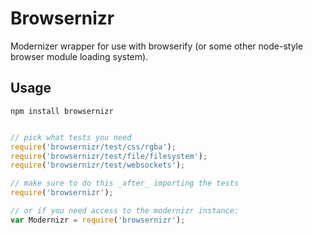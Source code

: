 # Browsernizr

Modernizer wrapper for use with browserify (or some other node-style browser module loading system).

## Usage

`npm install browsernizr`

```javascript

// pick what tests you need
require('browsernizr/test/css/rgba');
require('browsernizr/test/file/filesystem');
require('browsernizr/test/websockets');

// make sure to do this _after_ importing the tests
require('browsernizr');

// or if you need access to the modernizr instance:
var Modernizr = require('browsernizr');

```
